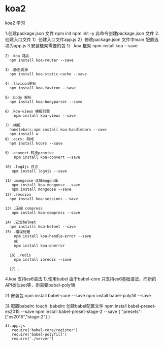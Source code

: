 # koa2
koa2 学习

1.创建package.json 文件
  npm init 
  npm init -y 
  此命令创建package.json 文件
2.创建入口文件
  1）创建入口文件app.js
  2）修改package.json 文件中main 配置选项为app.js
3.安装框架需要的包
    1）.koa 框架
      npm install koa --save

    2）.koa 路由
      npm install koa-router --save

    3）.静态资源
      npm install koa-static-cache --save

    4）.favicon图标
      npm install koa-favicon --save

    5）.body 解析
      npm install koa-bodyparser --save

    6）.koa-views 模板引擎
        npm install koa-views --save

    7）.模板
      handlebars:npm install koa-handlebars --save
      npm install w
    8）.cors: 跨域
      npm install kcors --save

    9）.convert 转换promise
        npm install koa-convert --save

    10）.log4js 日志
       npm install log4js --save

    11）.mongoose 连接mogondb
       npm install koa-mongoose --save
       npm install mongoose --save
    12）.session
      npm install koa-sessions --save

    13）.压缩 compress
       npm install koa-compress --save

    14）.安全helmet
      npm installl koa-helmet --save
    15）.错误处理
        npm install koa-handle-error --save
        或
        npm install koa-onerror

      16）.redis 
        npm install ioredis --save

      17）.
 
4.koa 支持es6语法
   1).使用babel
      由于babel-core 只支持es6基础语法，而新的API类似set等，则需要babel-polyfill 

   2).安装包
      npm install babel-core --save
      npm install babel-polyfill --save
 
   3).配置babelrc  touch .babelrc  创建babel配置文件
       npm install babel-preset-es2015 --save
       npm install babel-preset-stage-2 --save
       {
          "presets":["es2015","stage-2"]
       }

    4).app.js
       require('babel-core/register')
       require('babel-polyfill')
       require('./server')
